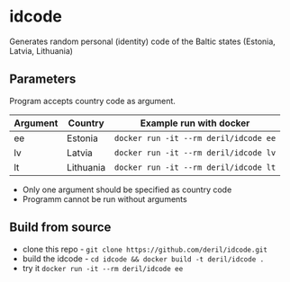 # idcode

Generates random personal (identity) code of the Baltic states (Estonia, Latvia, Lithuania)

## Parameters

Program accepts country code as argument.


| Argument | Country   | Example run with docker               |
|----------|-----------|---------------------------------------|
| ee       | Estonia   | `docker run -it --rm deril/idcode ee` |
| lv       | Latvia    | `docker run -it --rm deril/idcode lv` |
| lt       | Lithuania | `docker run -it --rm deril/idcode lt` |

- Only one argument should be specified as country code
- Programm cannot be run without arguments

## Build from source

- clone this repo - `git clone https://github.com/deril/idcode.git`
- build the idcode - `cd idcode && docker build -t deril/idcode .`
- try it `docker run -it --rm deril/idcode ee` 
